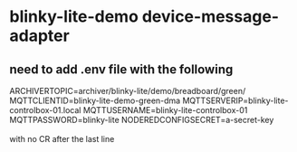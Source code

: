 # blinky-lite-demo device-message-adapter
## need to add .env file with the following
ARCHIVERTOPIC=archiver\/blinky-lite\/demo\/breadboard\/green\/
MQTTCLIENTID=blinky-lite-demo-green-dma
MQTTSERVERIP=blinky-lite-controlbox-01.local
MQTTUSERNAME=blinky-lite-controlbox-01
MQTTPASSWORD=blinky-lite
NODEREDCONFIGSECRET=a-secret-key<br/>
<br/>
with no CR after the last line
